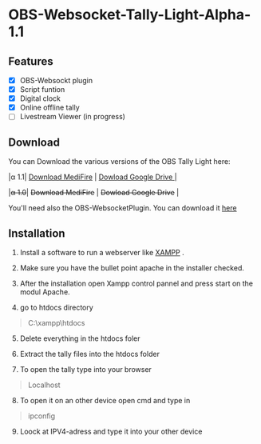 # OBS-Websocket-Tally-Light-Alpha-1.1

## Features
 - [x] OBS-Websockt plugin
 - [x] Script funtion 
 - [x] Digital clock
 - [x] Online offline tally
 - [ ] Livestream Viewer (in progress)

## Download
You can Download the various versions of the OBS Tally Light here:

|α 1.1| [Download MediFire](http://bit.ly/3tUOsBs) | [Dowload Google Drive ](http://bit.ly/3aPCNeh) |

|~~α 1.0~~| ~~Download MediFire~~ | ~~Dowload Google Drive~~  |

You'll need also the OBS-WebsocketPlugin. You can download it [here](https://github.com/Palakis/obs-websocket/releases/tag/4.8.0)

## Installation
1.	Install a software to run a webserver like [XAMPP](https://www.apachefriends.org/de/index.html) .

3.	Make sure you have the bullet point apache in the installer checked.

4.	After the installation open Xampp control pannel and press start on the modul Apache.

5.	go to htdocs directory
> C:\xampp\htdocs
 5. Delete everything in the htdocs foler
 
 6. Extract the tally files into the htdocs folder
  
 7. To open the tally type into your browser 
 
 > Localhost
 
 8. To open it on an other device open cmd and type in 
 
 >ipconfig
 
 9. Loock at IPV4-adress and type it into your other device

